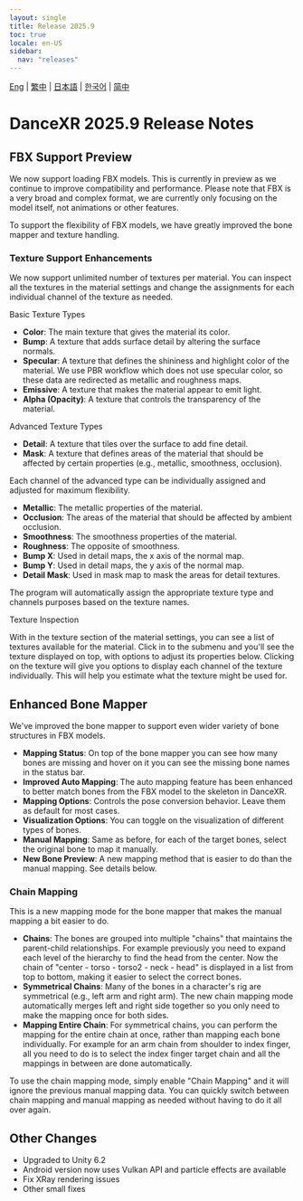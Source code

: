 ```yaml
---
layout: single
title: Release 2025.9
toc: true
locale: en-US
sidebar:
  nav: "releases"
---
```

[Eng](/dancexr/releases/2025.9) | [繁中](/tw/dancexr/releases/2025.9) | [日本語](/jp/dancexr/releases/2025.9) | [한국어](/kr/dancexr/releases/2025.9) | [简中](/zh/dancexr/releases/2025.9)

# DanceXR 2025.9 Release Notes

## FBX Support Preview

We now support loading FBX models. This is currently in preview as we continue to improve compatibility and performance. Please note that FBX is a very broad and complex format, we are currently only focusing on the model itself, not animations or other features.

To support the flexibility of FBX models, we have greatly improved the bone mapper and texture handling.

### Texture Support Enhancements

We now support unlimited number of textures per material. You can inspect all the textures in the material settings and change the assignments for each individual channel of the texture as needed.

Basic Texture Types

- **Color**: The main texture that gives the material its color.
- **Bump**: A texture that adds surface detail by altering the surface normals.
- **Specular**: A texture that defines the shininess and highlight color of the material. We use PBR workflow which does not use specular color, so these data are redirected as metallic and roughness maps.
- **Emissive**: A texture that makes the material appear to emit light.
- **Alpha (Opacity)**: A texture that controls the transparency of the material.

Advanced Texture Types

- **Detail**: A texture that tiles over the surface to add fine detail.
- **Mask**: A texture that defines areas of the material that should be affected by certain properties (e.g., metallic, smoothness, occlusion).

Each channel of the advanced type can be individually assigned and adjusted for maximum flexibility.

- **Metallic**: The metallic properties of the material.
- **Occlusion**: The areas of the material that should be affected by ambient occlusion.
- **Smoothness**: The smoothness properties of the material.
- **Roughness**: The opposite of smoothness.
- **Bump X**: Used in detail maps, the x axis of the normal map.
- **Bump Y**: Used in detail maps, the y axis of the normal map.
- **Detail Mask**: Used in mask map to mask the areas for detail textures.

The program will automatically assign the appropriate texture type and channels purposes based on the texture names.


Texture Inspection

With in the texture section of the material settings, you can see a list of textures available for the material. Click in to the submenu and you'll see the texture displayed on top, with options to adjust its properties below. Clicking on the texture will give you options to display each channel of the texture individually. This will help you estimate what the texture might be used for.

## Enhanced Bone Mapper

We've improved the bone mapper to support even wider variety of bone structures in FBX models. 

- **Mapping Status**: On top of the bone mapper you can see how many bones are missing and hover on it you can see the missing bone names in the status bar.
- **Improved Auto Mapping**: The auto mapping feature has been enhanced to better match bones from the FBX model to the skeleton in DanceXR.
- **Mapping Options**: Controls the pose conversion behavior. Leave them as default for most cases.
- **Visualization Options**: You can toggle on the visualization of different types of bones.
- **Manual Mapping**: Same as before, for each of the target bones, select the original bone to map it manually.
- **New Bone Preview**: A new mapping method that is easier to do than the manual mapping. See details below.

### Chain Mapping
This is a new mapping mode for the bone mapper that makes the manual mapping a bit easier to do. 

- **Chains**: The bones are grouped into multiple "chains" that maintains the parent-child relationships. For example previously you need to expand each level of the hierarchy to find the head from the center. Now the chain of "center - torso - torso2 - neck - head" is displayed in a list from top to bottom, making it easier to select the correct bones.
- **Symmetrical Chains**: Many of the bones in a character's rig are symmetrical (e.g., left arm and right arm). The new chain mapping mode automatically merges left and right side together so you only need to make the mapping once for both sides.
- **Mapping Entire Chain**: For symmetrical chains, you can perform the mapping for the entire chain at once, rather than mapping each bone individually. For example for an arm chain from shoulder to index finger, all you need to do is to select the index finger target chain and all the mappings in between are done automatically. 

To use the chain mapping mode, simply enable "Chain Mapping" and it will ignore the previous manual mapping data. You can quickly switch between chain mapping and manual mapping as needed without having to do it all over again.


## Other Changes
- Upgraded to Unity 6.2
- Android version now uses Vulkan API and particle effects are available
- Fix XRay rendering issues
- Other small fixes